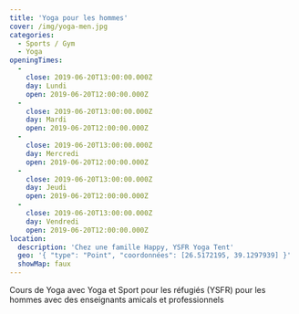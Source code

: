 ```yaml
---
title: 'Yoga pour les hommes'
cover: /img/yoga-men.jpg
categories:
  - Sports / Gym
  - Yoga
openingTimes:
  - 
    close: 2019-06-20T13:00:00.000Z
    day: Lundi
    open: 2019-06-20T12:00:00.000Z
  - 
    close: 2019-06-20T13:00:00.000Z
    day: Mardi
    open: 2019-06-20T12:00:00.000Z
  - 
    close: 2019-06-20T13:00:00.000Z
    day: Mercredi
    open: 2019-06-20T12:00:00.000Z
  - 
    close: 2019-06-20T13:00:00.000Z
    day: Jeudi
    open: 2019-06-20T12:00:00.000Z
  - 
    close: 2019-06-20T13:00:00.000Z
    day: Vendredi
    open: 2019-06-20T12:00:00.000Z
location:
  description: 'Chez une famille Happy, YSFR Yoga Tent'
  geo: '{ "type": "Point", "coordonnées": [26.5172195, 39.1297939] }'
  showMap: faux
---
```


Cours de Yoga avec Yoga et Sport pour les réfugiés (YSFR) pour les hommes avec des enseignants amicals et professionnels